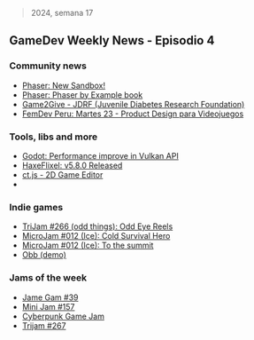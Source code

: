 > 2024, semana 17
## GameDev Weekly News - Episodio 4


### Community news
- [Phaser: New Sandbox!](https://phaser.io/news/2024/04/phaser-sandbox)
- [Phaser: Phaser by Example book](https://phaser.io/news/2024/04/phaser-by-example-book)
- [Game2Give - JDRF (Juvenile Diabetes Research Foundation)](https://jdrfgame2give.org/)
- [FemDev Peru: Martes 23 - Product Design para Videojuegos](https://lnkd.in/eJUDX5bv)

### Tools, libs and more
- [Godot: Performance improve in Vulkan API](https://godotengine.org/article/update-on-google-forge-2024/)
- [HaxeFlixel: v5.8.0 Released](https://twitter.com/HaxeFlixel/status/1781402063127068940)
- [ct.js - 2D Game Editor](https://ctjs.rocks/)
- []()

### Indie games
- [TriJam #266 (odd things): Odd Eye Reels](https://pulleybun.itch.io/odd-eye-reels)
- [MicroJam #012 (Ice): Cold Survival Hero](https://nantiki.itch.io/cold-survival-hero-micro-jam-012-ice)
- [MicroJam #012 (Ice): To the summit](https://djhaggz.itch.io/to-the-summit)
- [Obb (demo)](https://being-brin.itch.io/obb-demo)

### Jams of the week
- [Jame Gam #39](https://itch.io/jam/jame-gam-39)
- [Mini Jam #157](https://itch.io/jam/mini-jam-157-electric)
- [Cyberpunk Game Jam](https://itch.io/jam/cyberpunk-game-jam-2024)
- [Trijam #267](https://itch.io/jam/trijam-267)
